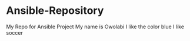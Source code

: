 # Ansible-Repository
My Repo for Ansible Project
My name is Owolabi
I like the color blue
I like soccer
